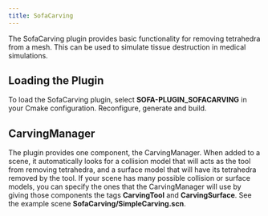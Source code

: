 ```yaml
---
title: SofaCarving
---
```


The SofaCarving plugin provides basic functionality for removing
tetrahedra from a mesh. This can be used to simulate tissue destruction
in medical simulations. []()

Loading the Plugin
---------------------------------------------------

To load the SofaCarving plugin, select **SOFA-PLUGIN\_SOFACARVING** in
your Cmake configuration. Reconfigure, generate and build. []()

CarvingManager
-----------------------------------------------

The plugin provides one component, the CarvingManager. When added to a
scene, it automatically looks for a collision model that will acts as
the tool from removing tetrahedra, and a surface model that will have
its tetrahedra removed by the tool. If your scene has many possible
collision or surface models, you can specify the ones that the
CarvingManager will use by giving those components the tags
**CarvingTool** and **CarvingSurface**. See the example scene
**SofaCarving/SimpleCarving.scn**.
